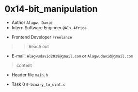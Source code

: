 # 0x14-bit_manipulation
+ Author `Alagwu David`
+ Intern Software Engineer `@Alx Africa`
- Frontend Developer `Freelance`
>> Reach out
+ E-mail: `Alagwudavid2019@gmail.com` or `Alagwudavid@gmail.com`

> content
+ Header file `main.h`

+ Task 0 `0-binary_to_uint.c`
